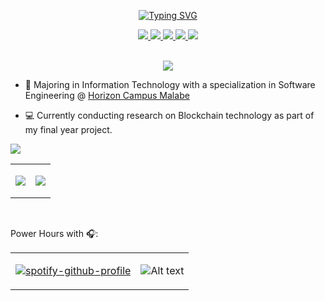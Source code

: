 <p align="center">
<a href="https://git.io/typing-svg"><img src="https://readme-typing-svg.demolab.com?font=Fira+Code&weight=500&duration=2000&pause=300&color=F7C238&center=true&multiline=true&width=435&height=100&lines=Achintha;Undergraduate+%7C+Software+Developer;Blockchain+%7C+AI+%7C+DevOps" alt="Typing SVG" /></a>
<br/>
<p align="center">
<a href="https://achintha.me">
    <img src="https://img.shields.io/badge/Website-achintha.me-red?style=flat-square">
</a>  
<a href="https://github.com/dev-achintha/public-resume/raw/main/achintha_resume_latest.pdf">
    <img src="https://img.shields.io/badge/PDF-CV-red?style=flat-square&logo=adobe">
</a>  
<a href="https://www.linkedin.com/in/dev-achintha/"> 
    <img src="https://img.shields.io/badge/-Linkedin-blue?style=flat-square&logo=linkedin">
</a>  
<a href="mailto:
    <img src="https://img.shields.io/badge/-Linkedin-blue?style=flat-square&logo=linkedin">
</a>
<a href="mailto:ska.sandaruwans@gmail.com">
    <img src="https://img.shields.io/badge/-Email-red?style=flat-square&logo=gmail&logoColor=white">
</a>
<a href="https://www.researchgate.net/profile/Achintha-Sandaruwan">
    <img src="https://img.shields.io/badge/ResearchGate-Achintha Sandaruwan-blue?style=flat-square&logo=researchgate&logoColor=white">
</a>
</p>
<br/>

<div style="text-align: center;">
  <a href="https://github.com/dev-achintha">
    <img src="https://github-stats-alpha.vercel.app/api?username=dev-achintha&cc=22272e&tc=37BCF6&ic=fff&bc=0000">
  </a>
</div>

</p>

* 📖 Majoring in Information Technology with a specialization in Software Engineering @ [Horizon Campus Malabe   ](https://horizoncampus.edu.lk/)

* 💻 Currently conducting research on Blockchain technology as part of my final year project.


<table>
<tr>

![](http://github-profile-summary-cards.vercel.app/api/cards/profile-details?username=dev-achintha&theme=dracula) 

</tr>
<tr>
<td>

![](http://github-profile-summary-cards.vercel.app/api/cards/repos-per-language?username=dev-achintha&theme=dracula) 

</td>
<td>

![](http://github-profile-summary-cards.vercel.app/api/cards/most-commit-language?username=dev-achintha&theme=dracula)
 
</td>
</tr>
<tr>
</table>

<br/>

Power Hours with 🎧:
<table>
</tr>
<tr>
<td>

[![spotify-github-profile](https://spotify-github-profile.kittinanx.com/api/view?uid=hu5zkm5hjv9rojvnqbq103zoa&cover_image=true&theme=default&show_offline=false&background_color=121212&interchange=false)](https://github.com/kittinan/spotify-github-profile)

</td>
<td>

![Alt text](https://spotify-recently-played-readme.vercel.app/api?user=hu5zkm5hjv9rojvnqbq103zoa&unique={true|1|on|yes}&unique={true|1|on|yes}&count=7)

</td>
</tr>
</table>
